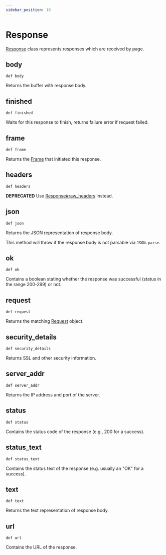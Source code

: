 ```yaml
---
sidebar_position: 10
---
```


# Response

[Response](./response) class represents responses which are received by page.

## body

```
def body
```

Returns the buffer with response body.

## finished

```
def finished
```

Waits for this response to finish, returns failure error if request failed.

## frame

```
def frame
```

Returns the [Frame](./frame) that initiated this response.

## headers

```
def headers
```

**DEPRECATED**  Use [Response#raw_headers](./response#raw_headers) instead.

## json

```
def json
```

Returns the JSON representation of response body.

This method will throw if the response body is not parsable via `JSON.parse`.

## ok

```
def ok
```

Contains a boolean stating whether the response was successful (status in the range 200-299) or not.

## request

```
def request
```

Returns the matching [Request](./request) object.

## security_details

```
def security_details
```

Returns SSL and other security information.

## server_addr

```
def server_addr
```

Returns the IP address and port of the server.

## status

```
def status
```

Contains the status code of the response (e.g., 200 for a success).

## status_text

```
def status_text
```

Contains the status text of the response (e.g. usually an "OK" for a success).

## text

```
def text
```

Returns the text representation of response body.

## url

```
def url
```

Contains the URL of the response.
